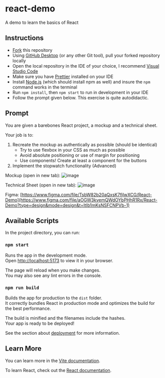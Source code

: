 # react-demo

A demo to learn the basics of React

## Instructions

-   <a href="https://docs.github.com/en/get-started/quickstart/fork-a-repo#forking-a-repository" target="_blank">Fork</a> this repository
-   Using <a href="https://desktop.github.com/" target="_blank">GitHub Desktop</a> (or any other Git tool), pull your forked repository locally
-   Open the local repository in the IDE of your choice, I recommend <a href="https://code.visualstudio.com/" target="_blank">Visual Studio Code</a>
-   Make sure you have <a href="https://prettier.io/docs/en/editors.html" target="_blank">Prettier</a> installed on your IDE
-   Install <a href="https://nodejs.org/en/">Node.js</a> (which should install npm as well) and insure the `npm` command works in the terminal
-   Run `npm install`, then `npm start` to run in development in your IDE
-   Follow the prompt given below. This exercise is quite autodidactic.

## Prompt

You are given a barebones React project, a mockup and a technical sheet.

Your job is to:

1. Recreate the mockup as authentically as possible (should be identical)
    - Try to use flexbox in your CSS as much as possible
    - Avoid absolute positioning or use of margin for positioning
    - Use components! Create at least a component for the buttons
2. Implement the stopwatch functionality (Advanced)

Mockup (open in new tab): ![image](https://user-images.githubusercontent.com/34781348/193927086-b62cc2da-2db5-43d8-86ac-786b4e28b32e.png)

Technical Sheet (open in new tab): ![image](https://user-images.githubusercontent.com/34781348/193927136-e0a939ab-2265-47da-aaea-52e467e06f5f.png)

Figma: [https://www.figma.com/file/TsbW82b20aQxsK7fjIwXCG/React-Demo](https://www.figma.com/file/aOGW3kvemQWdOYbPHhR1Rx/React-Demo?type=design&mode=design&t=ItIb1mKsNSFCNPVb-1)

## Available Scripts

In the project directory, you can run:

### `npm start`

Runs the app in the development mode.\
Open [http://localhost:5173](http://localhost:5173) to view it in your browser.

The page will reload when you make changes.\
You may also see any lint errors in the console.

### `npm run build`

Builds the app for production to the `dist` folder.\
It correctly bundles React in production mode and optimizes the build for the best performance.

The build is minified and the filenames include the hashes.\
Your app is ready to be deployed!

See the section about [deployment](https://vitejs.dev/guide/static-deploy.html) for more information.

## Learn More

You can learn more in the [Vite documentation](https://vitejs.dev/).

To learn React, check out the [React documentation](https://react.dev/).
